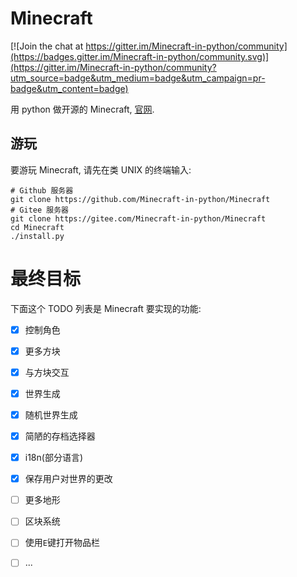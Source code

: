 # Minecraft

[![Join the chat at https://gitter.im/Minecraft-in-python/community](https://badges.gitter.im/Minecraft-in-python/community.svg)](https://gitter.im/Minecraft-in-python/community?utm_source=badge&utm_medium=badge&utm_campaign=pr-badge&utm_content=badge)

用 python 做开源的 Minecraft, [官网](https://minecraft-in-python.github.io).

## 游玩
要游玩 Minecraft, 请先在类 UNIX 的终端输入:
```shell
# Github 服务器
git clone https://github.com/Minecraft-in-python/Minecraft
# Gitee 服务器
git clone https://gitee.com/Minecraft-in-python/Minecraft
cd Minecraft
./install.py
```

# 最终目标
下面这个 TODO 列表是 Minecraft 要实现的功能:

- [x] 控制角色
- [x] 更多方块
- [x] 与方块交互
- [x] 世界生成
- [x] 随机世界生成
- [x] 简陋的存档选择器
- [x] i18n(部分语言)
- [x] 保存用户对世界的更改
- [ ] 更多地形
- [ ] 区块系统
- [ ] 使用`E`键打开物品栏
- [ ] ...

